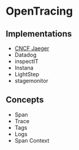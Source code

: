 # OpenTracing

## Implementations

- [CNCF Jaeger](/jaeger.md)
- Datadog
- inspectIT
- Instana
- LightStep
- stagemonitor

## Concepts

- Span
- Trace
- Tags
- Logs
- Span Context
